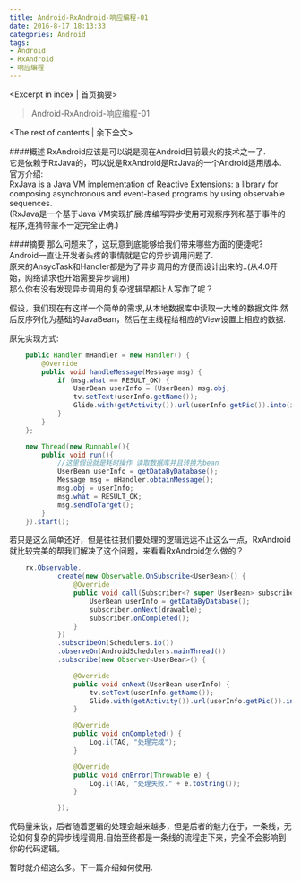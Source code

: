 ```yaml
---
title: Android-RxAndroid-响应编程-01
date: 2016-8-17 18:13:33
categories: Android
tags:
- Android
- RxAndroid
- 响应编程
---
```

<Excerpt in index | 首页摘要> 
> Android-RxAndroid-响应编程-01
>
<!-- more -->
<The rest of contents | 余下全文>  
  
####概述
RxAndroid应该是可以说是现在Android目前最火的技术之一了.  
它是依赖于RxJava的，可以说是RxAndroid是RxJava的一个Android适用版本.  
官方介绍:  
RxJava is a Java VM implementation of Reactive Extensions: a library for composing asynchronous and event-based programs by using observable sequences.  
(RxJava是一个基于Java VM实现扩展:库编写异步使用可观察序列和基于事件的程序,连猜带蒙不一定完全正确.)  

####摘要
那么问题来了，这玩意到底能够给我们带来哪些方面的便捷呢?  
Android一直让开发者头疼的事情就是它的异步调用问题了.  
原来的AnsycTask和Handler都是为了异步调用的方便而设计出来的..(从4.0开始，网络请求也开始需要异步调用)  
那么你有没有发现异步调用的复杂逻辑早都让人写炸了呢？  
  
假设，我们现在有这样一个简单的需求,从本地数据库中读取一大堆的数据文件.然后反序列化为基础的JavaBean，然后在主线程给相应的View设置上相应的数据.  
  
原先实现方式:  
```java
	public Handler mHandler = new Handler() {
        @Override
        public void handleMessage(Message msg) {
            if (msg.what == RESULT_OK) {
                UserBean userInfo = (UserBean) msg.obj;
                tv.setText(userInfo.getName());
                Glide.with(getActivity()).url(userInfo.getPic()).into(iv);
            }
        }
    };

	new Thread(new Runnable(){
		public void run(){
			//这里假设就是耗时操作 读取数据库并且转换为bean
			UserBean userInfo = getDataByDatabase();
			Message msg = mHandler.obtainMessage();
	        msg.obj = userInfo;
	        msg.what = RESULT_OK;
	        msg.sendToTarget();
		}
	}).start();  
```
  
若只是这么简单还好，但是往往我们要处理的逻辑远远不止这么一点，RxAndroid就比较完美的帮我们解决了这个问题，来看看RxAndroid怎么做的？  
```java
	rx.Observable.
            create(new Observable.OnSubscribe<UserBean>() {
                @Override
                public void call(Subscriber<? super UserBean> subscriber) {
                    UserBean userInfo = getDataByDatabase();
                    subscriber.onNext(drawable);
                    subscriber.onCompleted();
                }
            })
            .subscribeOn(Schedulers.io())
            .observeOn(AndroidSchedulers.mainThread())
            .subscribe(new Observer<UserBean>() {

                @Override
                public void onNext(UserBean userInfo) {
                    tv.setText(userInfo.getName());
                    Glide.with(getActivity()).url(userInfo.getPic()).into(iv);
                }

                @Override
                public void onCompleted() {
                    Log.i(TAG, "处理完成");
                }

                @Override
                public void onError(Throwable e) {
                    Log.i(TAG, "处理失败." + e.toString());
                }

            });  
```
代码量来说，后者随着逻辑的处理会越来越多，但是后者的魅力在于，一条线，无论如何复杂的异步线程调用.自始至终都是一条线的流程走下来，完全不会影响到你的代码逻辑。  
  
暂时就介绍这么多。下一篇介绍如何使用.